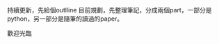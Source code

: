 <!--
 * @Author: yuan
 * @Date: 2021-05-31 09:12:35
 * @LastEditTime: 2021-06-03 21:05:31
 * @FilePath: /gitbook/source_book/README.md
-->



持續更新，先給個outlline
目前規劃，先整理筆記，分成兩個part，一部分是python，另一部分是隨筆的讀過的paper。

歡迎光臨
